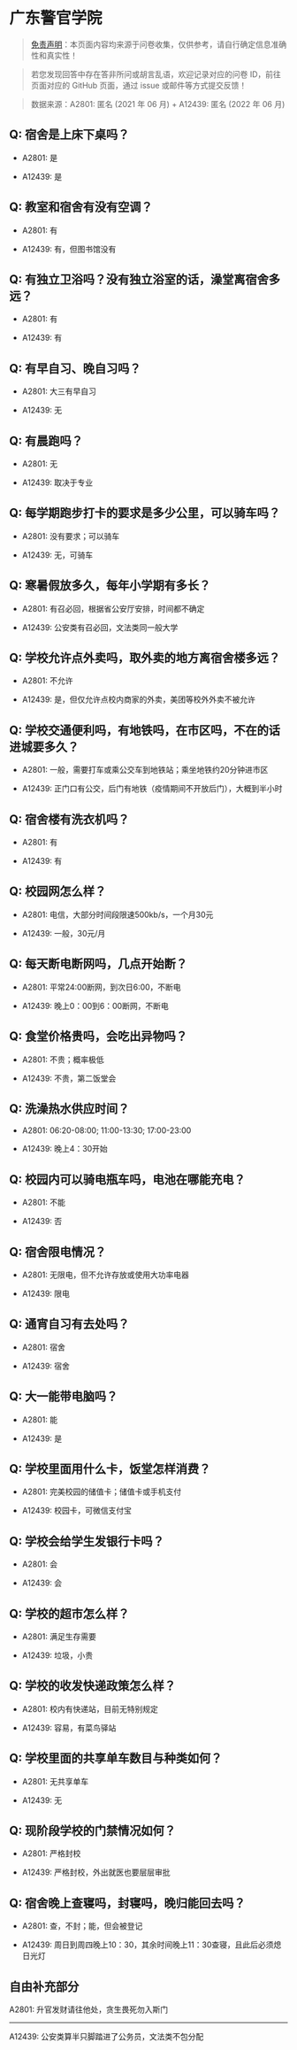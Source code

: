 # 广东警官学院

> [免责声明](https://colleges.chat/#_3)：本页面内容均来源于问卷收集，仅供参考，请自行确定信息准确性和真实性！

> 若您发现回答中存在答非所问或胡言乱语，欢迎记录对应的问卷 ID，前往页面对应的 GitHub 页面，通过 issue 或邮件等方式提交反馈！

> 数据来源：A2801: 匿名 (2021 年 06 月) + A12439: 匿名 (2022 年 06 月)

## Q: 宿舍是上床下桌吗？

- A2801: 是

- A12439: 是

## Q: 教室和宿舍有没有空调？

- A2801: 有

- A12439: 有，但图书馆没有

## Q: 有独立卫浴吗？没有独立浴室的话，澡堂离宿舍多远？

- A2801: 有

- A12439: 有

## Q: 有早自习、晚自习吗？

- A2801: 大三有早自习

- A12439: 无

## Q: 有晨跑吗？

- A2801: 无

- A12439: 取决于专业

## Q: 每学期跑步打卡的要求是多少公里，可以骑车吗？

- A2801: 没有要求；可以骑车

- A12439: 无，可骑车

## Q: 寒暑假放多久，每年小学期有多长？

- A2801: 有召必回，根据省公安厅安排，时间都不确定

- A12439: 公安类有召必回，文法类同一般大学

## Q: 学校允许点外卖吗，取外卖的地方离宿舍楼多远？

- A2801: 不允许

- A12439: 是，但仅允许点校内商家的外卖，美团等校外外卖不被允许

## Q: 学校交通便利吗，有地铁吗，在市区吗，不在的话进城要多久？

- A2801: 一般，需要打车或乘公交车到地铁站；乘坐地铁约20分钟进市区

- A12439: 正门口有公交，后门有地铁（疫情期间不开放后门），大概到半小时

## Q: 宿舍楼有洗衣机吗？

- A2801: 有

- A12439: 有

## Q: 校园网怎么样？

- A2801: 电信，大部分时间段限速500kb/s，一个月30元

- A12439: 一般，30元/月

## Q: 每天断电断网吗，几点开始断？

- A2801: 平常24:00断网，到次日6:00，不断电

- A12439: 晚上0：00到6：00断网，不断电

## Q: 食堂价格贵吗，会吃出异物吗？

- A2801: 不贵；概率极低

- A12439: 不贵，第二饭堂会

## Q: 洗澡热水供应时间？

- A2801: 06:20-08:00; 11:00-13:30; 17:00-23:00

- A12439: 晚上4：30开始

## Q: 校园内可以骑电瓶车吗，电池在哪能充电？

- A2801: 不能

- A12439: 否

## Q: 宿舍限电情况？

- A2801: 无限电，但不允许存放或使用大功率电器

- A12439: 限电

## Q: 通宵自习有去处吗？

- A2801: 宿舍

- A12439: 宿舍

## Q: 大一能带电脑吗？

- A2801: 能

- A12439: 是

## Q: 学校里面用什么卡，饭堂怎样消费？

- A2801: 完美校园的储值卡；储值卡或手机支付

- A12439: 校园卡，可微信支付宝

## Q: 学校会给学生发银行卡吗？

- A2801: 会

- A12439: 会

## Q: 学校的超市怎么样？

- A2801: 满足生存需要

- A12439: 垃圾，小贵

## Q: 学校的收发快递政策怎么样？

- A2801: 校内有快递站，目前无特别规定

- A12439: 容易，有菜鸟驿站

## Q: 学校里面的共享单车数目与种类如何？

- A2801: 无共享单车

- A12439: 无

## Q: 现阶段学校的门禁情况如何？

- A2801: 严格封校

- A12439: 严格封校，外出就医也要层层审批

## Q: 宿舍晚上查寝吗，封寝吗，晚归能回去吗？

- A2801: 查，不封；能，但会被登记

- A12439: 周日到周四晚上10：30，其余时间晚上11：30查寝，且此后必须熄日光灯

## 自由补充部分

A2801: 升官发财请往他处，贪生畏死勿入斯门

***

A12439: 公安类算半只脚踏进了公务员，文法类不包分配